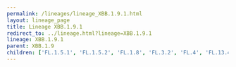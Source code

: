 ```yaml
---
permalink: /lineages/lineage_XBB.1.9.1.html
layout: lineage_page
title: Lineage XBB.1.9.1
redirect_to: ../lineage.html?lineage=XBB.1.9.1
lineage: XBB.1.9.1
parent: XBB.1.9
children: ['FL.1.5.1', 'FL.1.5.2', 'FL.1.8', 'FL.3.2', 'FL.4', 'FL.13.4.1', 'FL.13.5', 'FL.15.1.1', 'FL.16', 'FL.20.1', 'FL.20.2', 'FL.22', 'FL.24.1', 'XBB.1.9.1']
---
```

